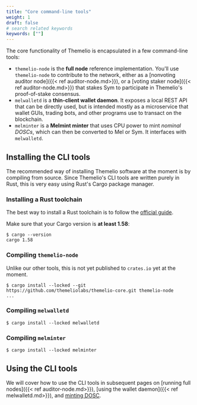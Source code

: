 ```yaml
---
title: "Core command-line tools"
weight: 1
draft: false
# search related keywords
keywords: [""]
---
```


The core functionality of Themelio is encapsulated in a few command-line tools:

- `themelio-node` is the **full node** reference implementation. You'll use `themelio-node` to contribute to the network, either as a [nonvoting auditor node]({{< ref auditor-node.md>}}), or a [voting staker node]({{< ref auditor-node.md>}}) that stakes Sym to participate in Themelio's proof-of-stake consensus.
- `melwalletd` is a **thin-client wallet daemon**. It exposes a local REST API that can be directly used, but is intended mostly as a microservice that wallet GUIs, trading bots, and other programs use to transact on the blockchain.
- `melminter` is a **Melmint minter** that uses CPU power to mint _nominal DOSCs_, which can then be converted to Mel or Sym. It interfaces with `melwalletd`.

## Installing the CLI tools

The recommended way of installing Themelio software at the moment is by compiling from source. Since Themelio's CLI tools are written purely in Rust, this is very easy using Rust's Cargo package manager.

### Installing a Rust toolchain

The best way to install a Rust toolchain is to follow the [official guide](https://www.rust-lang.org/learn/get-started).

Make sure that your Cargo version is **at least 1.58**:

```shell
$ cargo --version
cargo 1.58
```

### Compiling `themelio-node`

Unlike our other tools, this is not yet published to `crates.io` yet at the moment.

```shell
$ cargo install --locked --git https://github.com/themeliolabs/themelio-core.git themelio-node
...
```

### Compiling `melwalletd`

```shell
$ cargo install --locked melwalletd
```

### Compiling `melminter`

```shell
$ cargo install --locked melminter
```

## Using the CLI tools

We will cover how to use the CLI tools in subsequent pages on [running full nodes]({{< ref auditor-node.md>}}), [using the wallet daemon]({{< ref melwalletd.md>}}), and [minting DOSC]().
